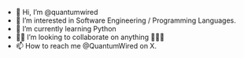 - 👋 Hi, I’m @quantumwired
- 👀 I’m interested in Software Engineering / Programming Languages.
- 🌱 I’m currently learning Python
- 🤝🏽 I’m looking to collaborate on anything 🤷🏽‍♂️
- 📫 How to reach me @QuantumWired on X.

<!---
quantumwired/quantumwired is a ✨ special ✨ repository because its `README.md` (this file) appears on your GitHub profile.
You can click the Preview link to take a look at your changes.
--->
